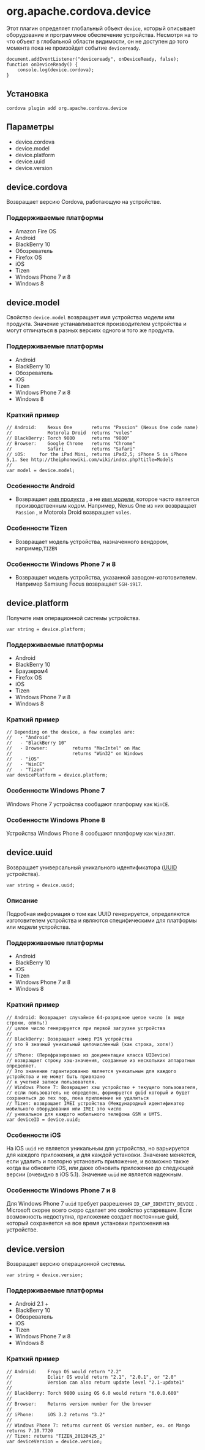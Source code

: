 <!---
    Licensed to the Apache Software Foundation (ASF) under one
    or more contributor license agreements.  See the NOTICE file
    distributed with this work for additional information
    regarding copyright ownership.  The ASF licenses this file
    to you under the Apache License, Version 2.0 (the
    "License"); you may not use this file except in compliance
    with the License.  You may obtain a copy of the License at

      http://www.apache.org/licenses/LICENSE-2.0

    Unless required by applicable law or agreed to in writing,
    software distributed under the License is distributed on an
    "AS IS" BASIS, WITHOUT WARRANTIES OR CONDITIONS OF ANY
    KIND, either express or implied.  See the License for the
    specific language governing permissions and limitations
    under the License.
-->

# org.apache.cordova.device

Этот плагин определяет глобальный объект `device`, который описывает оборудование и программное обеспечение устройства. Несмотря на то что объект в глобальной области видимости, он не доступен до того момента пока не произойдет событие `deviceready`.

    document.addEventListener("deviceready", onDeviceReady, false);
    function onDeviceReady() {
        console.log(device.cordova);
    }
    

## Установка

    cordova plugin add org.apache.cordova.device
    

## Параметры

*   device.cordova
*   device.model
*   device.platform
*   device.uuid
*   device.version

## device.cordova

Возвращает версию Cordova, работающую на устройстве.

### Поддерживаемые платформы

*   Amazon Fire OS
*   Android
*   BlackBerry 10
*   Обозреватель
*   Firefox OS
*   iOS
*   Tizen
*   Windows Phone 7 и 8
*   Windows 8

## device.model

Свойство `device.model` возвращает имя устройства модели или продукта. Значение устанавливается производителем устройства и могут отличаться в разных версиях одного и того же продукта.

### Поддерживаемые платформы

*   Android
*   BlackBerry 10
*   Обозреватель
*   iOS
*   Tizen
*   Windows Phone 7 и 8
*   Windows 8

### Краткий пример

    // Android:    Nexus One       returns "Passion" (Nexus One code name)
    //             Motorola Droid  returns "voles"
    // BlackBerry: Torch 9800      returns "9800"
    // Browser:    Google Chrome   returns "Chrome"
    //             Safari          returns "Safari"
    // iOS:     for the iPad Mini, returns iPad2,5; iPhone 5 is iPhone 5,1. See http://theiphonewiki.com/wiki/index.php?title=Models
    //
    var model = device.model;
    

### Особенности Android

*   Возвращает [имя продукта][1] , а не [имя модели][2], которое часто является производственным кодом. Например, Nexus One из них возвращает `Passion` , и Motorola Droid возвращает `voles`.

 [1]: http://developer.android.com/reference/android/os/Build.html#PRODUCT
 [2]: http://developer.android.com/reference/android/os/Build.html#MODEL

### Особенности Tizen

*   Возвращает модель устройства, назначенного вендором, например,`TIZEN`

### Особенности Windows Phone 7 и 8

*   Возвращает модель устройства, указанной заводом-изготовителем. Например Samsung Focus возвращает `SGH-i917`.

## device.platform

Получите имя операционной системы устройства.

    var string = device.platform;
    

### Поддерживаемые платформы

*   Android
*   BlackBerry 10
*   Браузером4
*   Firefox OS
*   iOS
*   Tizen
*   Windows Phone 7 и 8
*   Windows 8

### Краткий пример

    // Depending on the device, a few examples are:
    //   - "Android"
    //   - "BlackBerry 10"
    //   - Browser:         returns "MacIntel" on Mac
    //                      returns "Win32" on Windows
    //   - "iOS"
    //   - "WinCE"
    //   - "Tizen"
    var devicePlatform = device.platform;
    

### Особенности Windows Phone 7

Windows Phone 7 устройства сообщают платформу как `WinCE`.

### Особенности Windows Phone 8

Устройства Windows Phone 8 сообщают платформу как `Win32NT`.

## device.uuid

Возвращает универсальный уникального идентификатора ([UUID][3] устройства).

 [3]: http://en.wikipedia.org/wiki/Universally_Unique_Identifier

    var string = device.uuid;
    

### Описание

Подробная информация о том как UUID генерируется, определяются изготовителем устройства и являются специфическими для платформы или модели устройства.

### Поддерживаемые платформы

*   Android
*   BlackBerry 10
*   iOS
*   Tizen
*   Windows Phone 7 и 8
*   Windows 8

### Краткий пример

    // Android: Возвращает случайное 64-разрядное целое число (в виде строки, опять!) 
    // целое число генерируется при первой загрузке устройства 
    //
    // BlackBerry: Возвращает номер PIN устройства 
    // это 9 значный уникальный целочисленный (как строка, хотя!) 
    // 
    // iPhone: (Перефразировано из документации класса UIDevice) 
    // возвращает строку хэш-значения, созданные из нескольких аппаратных определяет.
    // Это значение гарантированно является уникальным для каждого устройства и не может быть привязано 
    // к учетной записи пользователя.
    // Windows Phone 7: Возвращает хэш устройство + текущего пользователя, 
    // если пользователь не определен, формируется guid который и будет сохраняться до тех пор, пока приложение не удалиться 
    // Tizen: возвращает IMEI устройства (Международный идентификатор мобильного оборудования или IMEI это число 
    // уникальное для каждого мобильного телефона GSM и UMTS.
    var deviceID = device.uuid;
    

### Особенности iOS

На iOS `uuid` не является уникальным для устройства, но варьируется для каждого приложения, и для каждой установки. Значение меняется, если удалить и повторно установить приложение, и возможно также когда вы обновите iOS, или даже обновить приложение до следующей версии (очевидно в iOS 5.1). Значение `uuid` не является надежным.

### Особенности Windows Phone 7 и 8

Для Windows Phone 7 `uuid` требует разрешения `ID_CAP_IDENTITY_DEVICE` . Microsoft скорее всего скоро сделает это свойство устаревшим. Если возможность недоступна, приложение создает постоянные guid, который сохраняется на все время установки приложения на устройстве.

## device.version

Возвращает версию операционной системы.

    var string = device.version;
    

### Поддерживаемые платформы

*   Android 2.1 +
*   BlackBerry 10
*   Обозреватель
*   iOS
*   Tizen
*   Windows Phone 7 и 8
*   Windows 8

### Краткий пример

    // Android:    Froyo OS would return "2.2"
    //             Eclair OS would return "2.1", "2.0.1", or "2.0"
    //             Version can also return update level "2.1-update1"
    //
    // BlackBerry: Torch 9800 using OS 6.0 would return "6.0.0.600"
    //
    // Browser:    Returns version number for the browser
    //
    // iPhone:     iOS 3.2 returns "3.2"
    //
    // Windows Phone 7: returns current OS version number, ex. on Mango returns 7.10.7720
    // Tizen: returns "TIZEN_20120425_2"
    var deviceVersion = device.version;
